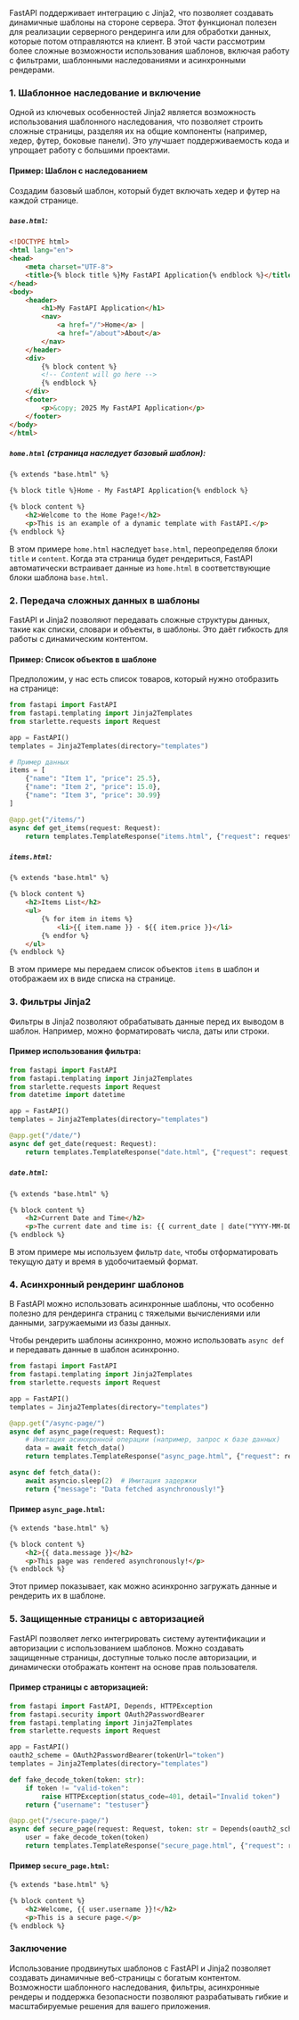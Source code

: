 FastAPI поддерживает интеграцию с Jinja2, что позволяет создавать динамичные шаблоны на стороне сервера. Этот функционал полезен для реализации серверного рендеринга или для обработки данных, которые потом отправляются на клиент. В этой части рассмотрим более сложные возможности использования шаблонов, включая работу с фильтрами, шаблонными наследованиями и асинхронными рендерами.

### 1. Шаблонное наследование и включение

Одной из ключевых особенностей Jinja2 является возможность использования шаблонного наследования, что позволяет строить сложные страницы, разделяя их на общие компоненты (например, хедер, футер, боковые панели). Это улучшает поддерживаемость кода и упрощает работу с большими проектами.

#### Пример: Шаблон с наследованием

Создадим базовый шаблон, который будет включать хедер и футер на каждой странице.

##### `base.html`:
```html
<!DOCTYPE html>
<html lang="en">
<head>
    <meta charset="UTF-8">
    <title>{% block title %}My FastAPI Application{% endblock %}</title>
</head>
<body>
    <header>
        <h1>My FastAPI Application</h1>
        <nav>
            <a href="/">Home</a> |
            <a href="/about">About</a>
        </nav>
    </header>
    <div>
        {% block content %}
        <!-- Content will go here -->
        {% endblock %}
    </div>
    <footer>
        <p>&copy; 2025 My FastAPI Application</p>
    </footer>
</body>
</html>
````

##### `home.html` (страница наследует базовый шаблон):

```html
{% extends "base.html" %}

{% block title %}Home - My FastAPI Application{% endblock %}

{% block content %}
    <h2>Welcome to the Home Page!</h2>
    <p>This is an example of a dynamic template with FastAPI.</p>
{% endblock %}
```

В этом примере `home.html` наследует `base.html`, переопределяя блоки `title` и `content`. Когда эта страница будет рендериться, FastAPI автоматически встраивает данные из `home.html` в соответствующие блоки шаблона `base.html`.

### 2. Передача сложных данных в шаблоны

FastAPI и Jinja2 позволяют передавать сложные структуры данных, такие как списки, словари и объекты, в шаблоны. Это даёт гибкость для работы с динамическим контентом.

#### Пример: Список объектов в шаблоне

Предположим, у нас есть список товаров, который нужно отобразить на странице:

```python
from fastapi import FastAPI
from fastapi.templating import Jinja2Templates
from starlette.requests import Request

app = FastAPI()
templates = Jinja2Templates(directory="templates")

# Пример данных
items = [
    {"name": "Item 1", "price": 25.5},
    {"name": "Item 2", "price": 15.0},
    {"name": "Item 3", "price": 30.99}
]

@app.get("/items/")
async def get_items(request: Request):
    return templates.TemplateResponse("items.html", {"request": request, "items": items})
```

##### `items.html`:

```html
{% extends "base.html" %}

{% block content %}
    <h2>Items List</h2>
    <ul>
        {% for item in items %}
            <li>{{ item.name }} - ${{ item.price }}</li>
        {% endfor %}
    </ul>
{% endblock %}
```

В этом примере мы передаем список объектов `items` в шаблон и отображаем их в виде списка на странице.

### 3. Фильтры Jinja2

Фильтры в Jinja2 позволяют обрабатывать данные перед их выводом в шаблон. Например, можно форматировать числа, даты или строки.

#### Пример использования фильтра:

```python
from fastapi import FastAPI
from fastapi.templating import Jinja2Templates
from starlette.requests import Request
from datetime import datetime

app = FastAPI()
templates = Jinja2Templates(directory="templates")

@app.get("/date/")
async def get_date(request: Request):
    return templates.TemplateResponse("date.html", {"request": request, "current_date": datetime.now()})
```

##### `date.html`:

```html
{% extends "base.html" %}

{% block content %}
    <h2>Current Date and Time</h2>
    <p>The current date and time is: {{ current_date | date("YYYY-MM-DD HH:mm:ss") }}</p>
{% endblock %}
```

В этом примере мы используем фильтр `date`, чтобы отформатировать текущую дату и время в удобочитаемый формат.

### 4. Асинхронный рендеринг шаблонов

В FastAPI можно использовать асинхронные шаблоны, что особенно полезно для рендеринга страниц с тяжелыми вычислениями или данными, загружаемыми из базы данных.

Чтобы рендерить шаблоны асинхронно, можно использовать `async def` и передавать данные в шаблон асинхронно.

```python
from fastapi import FastAPI
from fastapi.templating import Jinja2Templates
from starlette.requests import Request

app = FastAPI()
templates = Jinja2Templates(directory="templates")

@app.get("/async-page/")
async def async_page(request: Request):
    # Имитация асинхронной операции (например, запрос к базе данных)
    data = await fetch_data()
    return templates.TemplateResponse("async_page.html", {"request": request, "data": data})

async def fetch_data():
    await asyncio.sleep(2)  # Имитация задержки
    return {"message": "Data fetched asynchronously!"}
```

#### Пример `async_page.html`:

```html
{% extends "base.html" %}

{% block content %}
    <h2>{{ data.message }}</h2>
    <p>This page was rendered asynchronously!</p>
{% endblock %}
```

Этот пример показывает, как можно асинхронно загружать данные и рендерить их в шаблоне.

### 5. Защищенные страницы с авторизацией

FastAPI позволяет легко интегрировать систему аутентификации и авторизации с использованием шаблонов. Можно создавать защищенные страницы, доступные только после авторизации, и динамически отображать контент на основе прав пользователя.

#### Пример страницы с авторизацией:

```python
from fastapi import FastAPI, Depends, HTTPException
from fastapi.security import OAuth2PasswordBearer
from fastapi.templating import Jinja2Templates
from starlette.requests import Request

app = FastAPI()
oauth2_scheme = OAuth2PasswordBearer(tokenUrl="token")
templates = Jinja2Templates(directory="templates")

def fake_decode_token(token: str):
    if token != "valid-token":
        raise HTTPException(status_code=401, detail="Invalid token")
    return {"username": "testuser"}

@app.get("/secure-page/")
async def secure_page(request: Request, token: str = Depends(oauth2_scheme)):
    user = fake_decode_token(token)
    return templates.TemplateResponse("secure_page.html", {"request": request, "user": user})
```

#### Пример `secure_page.html`:

```html
{% extends "base.html" %}

{% block content %}
    <h2>Welcome, {{ user.username }}!</h2>
    <p>This is a secure page.</p>
{% endblock %}
```

### Заключение

Использование продвинутых шаблонов с FastAPI и Jinja2 позволяет создавать динамичные веб-страницы с богатым контентом. Возможности шаблонного наследования, фильтры, асинхронные рендеры и поддержка безопасности позволяют разрабатывать гибкие и масштабируемые решения для вашего приложения.